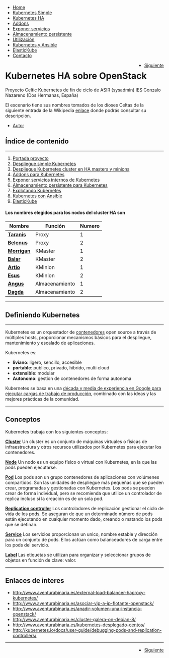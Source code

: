 <div id="header"> 
 <ul>
  <li><a class="active" href="1-Portada.md">Home</a></li>
  <li><a class="bar" href="2-Kube_simple.md">Kubernetes Simple</a></li>
  <li><a class="bar" href="3-Kube_HA_pcs.md">Kubernetes HA</a></li>
  <li><a class="bar" href="4-Addons.md">Addons</a></li>
  <li><a class="bar" href="5-Exponer_svc.md">Exponer servicios</a></li>
  <li><a class="bar" href="6-Almacenamiento.md">Almacenamiento persistente</a></li>
  <li><a class="bar" href="7-Explotando_kubernetes.md">Utilización</a></li>
  <li><a class="bar" href="8-Kubernetes_ansible.md">Kubernetes y Ansible</a></li>
  <li><a class="bar" href="9-ElasticKube.md">ElasticKube</a></li>
  <li style="float:bottom"><a class="bar" href="Contacto.md">Contacto</a></li>
</ul>
</div>
<div id="control"> 
 <ul>
  <li style="float:right"><a class="next" href="2-Kube_simple.md">Siguiente</a></li>
</ul>
</div>

Kubernetes HA sobre OpenStack
=============================

Proyecto Celtic Kubernetes de fin de ciclo de ASIR (sysadmin) IES Gonzalo Nazareno (Dos Hermanas, España)

El escenario tiene sus nombres tomados de los dioses Celtas de la siguiente entrada de la Wikipedia [enlace](https://es.wikipedia.org/wiki/Categor%C3%ADa:Dioses_celtas) donde podrás consultar su descripción.

* [Autor](Contacto.md)

Índice de contenido
-------------------
*******************
1. [Portada proyecto](1-Portada.md)
2. [Despliegue simple Kubernetes](2-Kube_simple.md)
3. [Despliegue Kubernetes cluster en HA masters y minions](3-Kube_HA_pcs.md)
4. [Addons para Kubernetes](4-Addons.md)
5. [Exponer servicios internos de Kubernetes](5-Exponer_svc.md)
6. [Almacenamiento persistente para Kubernetes](6-Almacenamiento.md)
7. [Explotando Kubernetes](7-Explotando_kubernetes.md)
8. [Kubernetes con Ansible](8-Kubernetes_ansible.md)
9. [ElasticKube](9-ElasticKube.md)

#### Los nombres elegidos para los nodos del cluster HA son

| Nombre      | Función         | Numero  |
|-------------------|-----------------------|-----------|
| [**Taranis**](https://es.wikipedia.org/wiki/Taranis)    | Proxy         | 1     |
| [**Belenus**](https://es.wikipedia.org/wiki/Belenus)    | Proxy         | 2     |
| [**Morrigan**](https://es.wikipedia.org/wiki/Morrigan)    | KMaster         | 1     | 
| [**Balar**](https://es.wikipedia.org/wiki/Balar)      | KMaster         | 2     |
| [**Artio**](https://es.wikipedia.org/wiki/Artio)      | KMinion       | 1     |
| [**Esus**](https://es.wikipedia.org/wiki/Esus)    | KMinion         | 2     |
| [**Angus**](https://es.wikipedia.org/wiki/Angus_(mitología))      | Almacenamiento    | 1     |
| [**Dagda**](https://es.wikipedia.org/wiki/Dagda)      | Almacenamiento    | 2     | 

-----------------------------

## Definiendo Kubernetes

<hr>

Kubernetes es un orquestador de [contenedores](https://github.com/kubernetes/kubernetes/wiki/Why-Kubernetes%3F#why-containers) open source a través de múltiples hosts, proporcionar mecanismos básicos para el despliegue, mantenimiento y escalado de aplicaciones.

Kubernetes es:

* **liviano**: ligero, sencillo, accesible
* **portable**: publico, privado, hibrido, multi cloud
* **extensible**: modular
* **Autonomo**: gestion de contenedores de forma autonoma

Kubernetes se basa en una [década y media de experiencia en Google para ejecutar cargas de trabajo de producción](https://research.google.com/pubs/pub43438.html), combinado con las ideas y las mejores prácticas de la comunidad.

<hr>

## Conceptos

Kubernetes trabaja con los siguientes conceptos:

[**Cluster**](https://github.com/kubernetes/kubernetes/blob/master/docs/admin/README.md)
Un cluster es un conjunto de máquinas virtuales o físicas de infraestructura y otros recursos utilizados por Kubernetes para ejecutar los contenedores. 

[**Node**](https://github.com/kubernetes/kubernetes/blob/master/docs/admin/node.md)
Un nodo es un equipo físico o virtual con Kubernetes, en la que las pods pueden ejecutarse.

[**Pod**](https://github.com/kubernetes/kubernetes/blob/master/docs/user-guide/pods.md)
Los pods son un grupo contenedores de aplicaciones con volúmenes compartidos. Son las unidades de despliegue más pequeñas que se pueden crear, programadas y gestionadas con Kubernetes. Los pods se pueden crear de forma individual, pero se recomienda que utilice un controlador de replica incluso si la creación es de un sola pod.

[**Replication controller**](docs/user-guide/replication-controller.md)
Los controladores de replicación gestionar el ciclo de vida de los pods. Se aseguran de que un determinado número de pods están ejecutando en cualquier momento dado, creando o matando los pods que se definan.

[**Service**](https://github.com/kubernetes/kubernetes/blob/master/docs/user-guide/services.md)
Los servicios proporcionan un unico, nombre estable y dirección para un conjunto de pods.
Ellos actúan como balanceadores de carga entre los pods del servicio.

[**Label**](https://github.com/kubernetes/kubernetes/blob/master/docs/user-guide/labels.md)
Las etiquetas se utilizan para organizar y seleccionar grupos de objetos en función de clave: valor.

-------------------------------

Enlaces de interes
------------------

* http://www.aventurabinaria.es/external-load-balancer-haproxy-kubernetes/
* http://www.aventurabinaria.es/asociar-vip-a-ip-flotante-openstack/
* http://www.aventurabinaria.es/anadir-volumen-una-instancia-openstack/
* http://www.aventurabinaria.es/cluster-galera-on-debian-8/
* http://www.aventurabinaria.es/kubernetes-desplegado-centos/
* http://kubernetes.io/docs/user-guide/debugging-pods-and-replication-controllers/

-------------------------------

<div id="control"> 
 <ul>
  <li style="float:right"><a class="next" href="2-Kube_simple.md">Siguiente</a></li>
</ul>
</div>